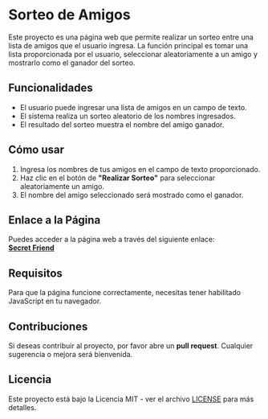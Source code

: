 # Sorteo de Amigos

Este proyecto es una página web que permite realizar un sorteo entre una lista de amigos que el usuario ingresa. La función principal es tomar una lista proporcionada por el usuario, seleccionar aleatoriamente a un amigo y mostrarlo como el ganador del sorteo.

## Funcionalidades

- El usuario puede ingresar una lista de amigos en un campo de texto.
- El sistema realiza un sorteo aleatorio de los nombres ingresados.
- El resultado del sorteo muestra el nombre del amigo ganador.

## Cómo usar

1. Ingresa los nombres de tus amigos en el campo de texto proporcionado.
2. Haz clic en el botón de **"Realizar Sorteo"** para seleccionar aleatoriamente un amigo.
3. El nombre del amigo seleccionado será mostrado como el ganador.

## Enlace a la Página

Puedes acceder a la página web a través del siguiente enlace:  
[**Secret Friend**](https://ciberelu.github.io/secret-friend/)

## Requisitos

Para que la página funcione correctamente, necesitas tener habilitado JavaScript en tu navegador.

## Contribuciones

Si deseas contribuir al proyecto, por favor abre un **pull request**. Cualquier sugerencia o mejora será bienvenida.

## Licencia

Este proyecto está bajo la Licencia MIT - ver el archivo [LICENSE](LICENSE) para más detalles.
